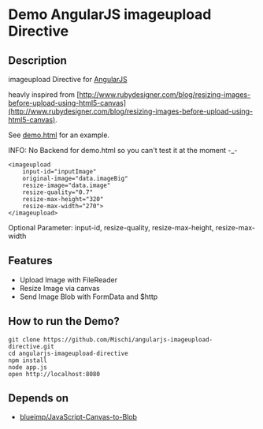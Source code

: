 Demo AngularJS imageupload Directive
===============================

## Description

imageupload Directive for [AngularJS](http://angularjs.org/)

heavly inspired from [http://www.rubydesigner.com/blog/resizing-images-before-upload-using-html5-canvas](http://www.rubydesigner.com/blog/resizing-images-before-upload-using-html5-canvas).

See [demo.html](demo.html) for an example.

INFO: No Backend for demo.html so you can't test it at the moment -_-


    <imageupload 
        input-id="inputImage"
        original-image="data.imageBig"        
        resize-image="data.image"
        resize-quality="0.7"
        resize-max-height="320"
        resize-max-width="270">
    </imageupload>

Optional Parameter: input-id, resize-quality, resize-max-height, resize-max-width

## Features

- Upload Image with FileReader
- Resize Image via canvas
- Send Image Blob with FormData and $http

## How to run the Demo?

    git clone https://github.com/Mischi/angularjs-imageupload-directive.git
    cd angularjs-imageupload-directive
    npm install
    node app.js
    open http://localhost:8080

## Depends on

- [blueimp/JavaScript-Canvas-to-Blob](https://github.com/blueimp/JavaScript-Canvas-to-Blob)
